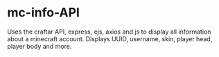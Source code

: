 # mc-info-API
Uses the craftar API, express, ejs, axios and js to display all information about a minecraft account.
Displays UUID, username, skin, player head, player body and more.
